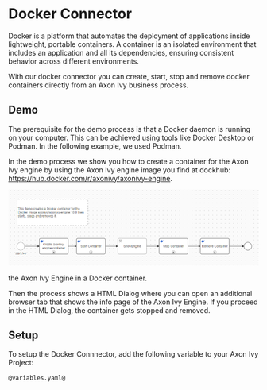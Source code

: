 # Docker Connector

Docker is a platform that automates the deployment of applications inside lightweight, portable containers. A container is an isolated environment that includes an application and all its dependencies, ensuring consistent behavior across different environments.

 With our docker connector you can create, start, stop and remove docker containers directly from an Axon Ivy business process.
 
 ## Demo

The prerequisite for the demo process is that a Docker daemon is running on your computer. This can be achieved using tools like Docker Desktop or Podman. In the following example, we used Podman.

In the demo process we show you how to create a container for the Axon Ivy engine by using the Axon Ivy engine image you find at dockhub: https://hub.docker.com/r/axonivy/axonivy-engine.

![image](images/dockerdemo1.png)



the Axon Ivy Engine in a Docker container.

Then the process shows a HTML Dialog where you can open an additional browser tab that shows the info page of the Axon Ivy Engine.
If you proceed in the HTML Dialog, the container gets stopped and removed.

## Setup

To setup the Docker Connnector, add the following variable to your Axon Ivy Project:
```
@variables.yaml@
```
